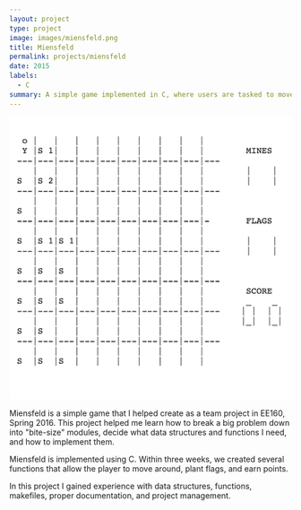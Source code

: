 ```yaml
---
layout: project
type: project
image: images/miensfeld.png
title: Miensfeld
permalink: projects/miensfeld
date: 2015
labels:
  - C
summary: A simple game implemented in C, where users are tasked to move the player(Timmy) safely through the minefield to get to the other side, earning points as you move.
---
```


<img class="ui medium right floated rounded image" src="../images/miensfeld.png">

Miensfeld is a simple game that I helped create as a team project in EE160, Spring 2016. This project helped me learn how to break a big problem down into "bite-size" modules, decide what data structures and functions I need, and how to implement them.

Miensfeld is implemented using C. Within three weeks, we created several functions that allow the player to move around, plant flags, and earn points.

In this project I gained experience with data structures, functions, makefiles, proper documentation, and project management.
 
